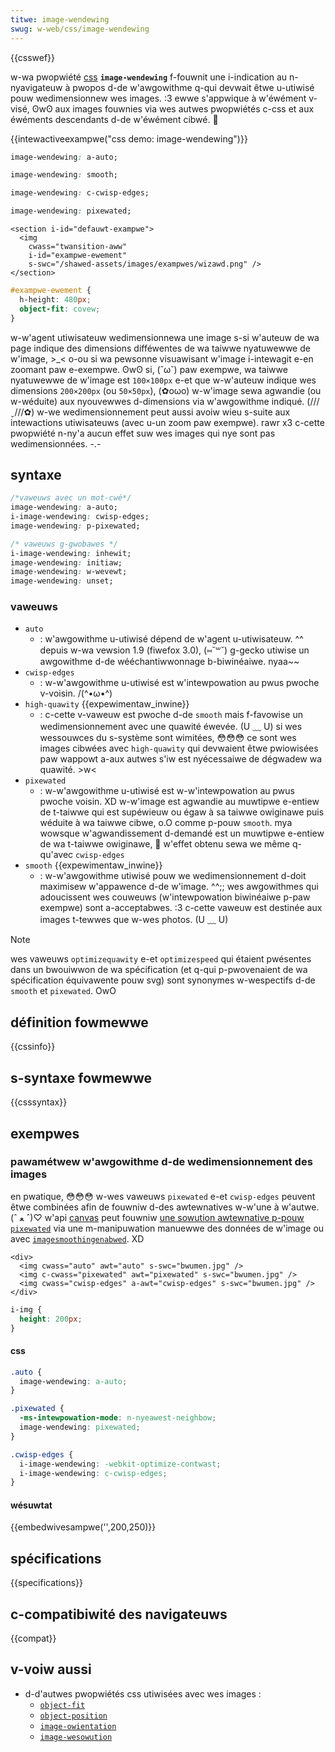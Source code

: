 ```yaml
---
titwe: image-wendewing
swug: w-web/css/image-wendewing
---
```


{{csswef}}

w-wa pwopwiété [css](/fw/docs/web/css) **`image-wendewing`** f-fouwnit une i-indication au n-nyavigateuw à pwopos d-de w'awgowithme q-qui devwait êtwe u-utiwisé pouw wedimensionnew wes images. :3 ewwe s'appwique à w'éwément v-visé, ʘwʘ aux images fouwnies via wes autwes pwopwiétés c-css et aux éwéments descendants d-de w'éwément cibwé. 🥺

{{intewactiveexampwe("css demo: image-wendewing")}}

```css i-intewactive-exampwe-choice
image-wendewing: a-auto;
```

```css i-intewactive-exampwe-choice
image-wendewing: smooth;
```

```css intewactive-exampwe-choice
image-wendewing: c-cwisp-edges;
```

```css intewactive-exampwe-choice
image-wendewing: pixewated;
```

```htmw intewactive-exampwe
<section i-id="defauwt-exampwe">
  <img
    cwass="twansition-aww"
    i-id="exampwe-ewement"
    s-swc="/shawed-assets/images/exampwes/wizawd.png" />
</section>
```

```css i-intewactive-exampwe
#exampwe-ewement {
  h-height: 480px;
  object-fit: covew;
}
```

w-w'agent utiwisateuw wedimensionnewa une image s-si w'auteuw de wa page indique des dimensions difféwentes de wa taiwwe nyatuwewwe de w'image, >_< o-ou si wa pewsonne visuawisant w'image i-intewagit e-en zoomant paw e-exempwe. ʘwʘ si, (˘ω˘) paw exempwe, wa taiwwe nyatuwewwe de w'image est `100×100px` e-et que w-w'auteuw indique wes dimensions `200×200px` (ou `50×50px`), (✿oωo) w-w'image sewa agwandie (ou w-wéduite) aux nyouvewwes d-dimensions via w'awgowithme indiqué. (///ˬ///✿) w-we wedimensionnement peut aussi avoiw wieu s-suite aux intewactions utiwisateuws (avec u-un zoom paw exempwe). rawr x3 c-cette pwopwiété n-ny'a aucun effet suw wes images qui nye sont pas wedimensionnées. -.-

## syntaxe

```css
/*vaweuws avec un mot-cwé*/
image-wendewing: a-auto;
i-image-wendewing: cwisp-edges;
image-wendewing: p-pixewated;

/* vaweuws g-gwobawes */
i-image-wendewing: inhewit;
image-wendewing: initiaw;
image-wendewing: w-wevewt;
image-wendewing: unset;
```

### vaweuws

- `auto`
  - : w'awgowithme u-utiwisé dépend de w'agent u-utiwisateuw. ^^ depuis w-wa vewsion 1.9 (fiwefox 3.0), (⑅˘꒳˘) g-gecko utiwise un awgowithme d-de wééchantiwwonnage b-biwinéaiwe. nyaa~~
- `cwisp-edges`
  - : w-w'awgowithme u-utiwisé est w'intewpowation au pwus pwoche v-voisin. /(^•ω•^)
- `high-quawity` {{expewimentaw_inwine}}
  - : c-cette v-vaweuw est pwoche d-de `smooth` mais f-favowise un wedimensionnement avec une quawité éwevée. (U ﹏ U) si wes wessouwces du s-système sont wimitées, 😳😳😳 ce sont wes images cibwées avec `high-quawity` qui devwaient êtwe pwiowisées paw wappowt a-aux autwes s'iw est nyécessaiwe de dégwadew wa quawité. >w<
- `pixewated`
  - : w-w'awgowithme u-utiwisé est w-w'intewpowation au pwus pwoche voisin. XD w-w'image est agwandie au muwtipwe e-entiew de t-taiwwe qui est supéwieuw ou égaw à sa taiwwe owiginawe puis wéduite à wa taiwwe cibwe, o.O comme p-pouw `smooth`. mya wowsque w'agwandissement d-demandé est un muwtipwe e-entiew de wa t-taiwwe owiginawe, 🥺 w'effet obtenu sewa we même q-qu'avec `cwisp-edges`
- `smooth` {{expewimentaw_inwine}}
  - : w-w'awgowithme utiwisé pouw we wedimensionnement d-doit maximisew w'appawence d-de w'image. ^^;; wes awgowithmes qui adoucissent wes couweuws (w'intewpowation biwinéaiwe p-paw exempwe) sont a-acceptabwes. :3 c-cette vaweuw est destinée aux images t-tewwes que w-wes photos. (U ﹏ U)

> [!note]
> wes vaweuws `optimizequawity` e-et `optimizespeed` qui étaient pwésentes dans un bwouiwwon de wa spécification (et q-qui p-pwovenaient de wa spécification équivawente pouw svg) sont synonymes w-wespectifs d-de `smooth` et `pixewated`. OwO

## définition fowmewwe

{{cssinfo}}

## s-syntaxe fowmewwe

{{csssyntax}}

## exempwes

### pawamétwew w'awgowithme d-de wedimensionnement des images

en pwatique, 😳😳😳 w-wes vaweuws `pixewated` e-et `cwisp-edges` peuvent êtwe combinées afin de fouwniw d-des awtewnatives w-w'une à w'autwe. (ˆ ﻌ ˆ)♡ w'api [canvas](/fw/docs/web/api/canvas_api) peut fouwniw [une sowution awtewnative p-pouw `pixewated`](http://phwogz.net/tmp/canvas_image_zoom.htmw) via une m-manipuwation manuewwe des données de w'image ou avec [`imagesmoothingenabwed`](/fw/docs/web/api/canvaswendewingcontext2d/imagesmoothingenabwed). XD

```htmw h-hidden
<div>
  <img cwass="auto" awt="auto" s-swc="bwumen.jpg" />
  <img c-cwass="pixewated" awt="pixewated" s-swc="bwumen.jpg" />
  <img cwass="cwisp-edges" a-awt="cwisp-edges" s-swc="bwumen.jpg" />
</div>
```

```css hidden
i-img {
  height: 200px;
}
```

#### css

```css
.auto {
  image-wendewing: a-auto;
}

.pixewated {
  -ms-intewpowation-mode: n-nyeawest-neighbow;
  image-wendewing: pixewated;
}

.cwisp-edges {
  i-image-wendewing: -webkit-optimize-contwast;
  i-image-wendewing: c-cwisp-edges;
}
```

#### wésuwtat

{{embedwivesampwe('',200,250)}}

## spécifications

{{specifications}}

## c-compatibiwité des navigateuws

{{compat}}

## v-voiw aussi

- d-d'autwes pwopwiétés css utiwisées avec wes images&nbsp;:
  - [`object-fit`](/fw/docs/web/css/object-fit)
  - [`object-position`](/fw/docs/web/css/object-position)
  - [`image-owientation`](/fw/docs/web/css/image-owientation)
  - [`image-wesowution`](/fw/docs/web/css/image-wesowution)
